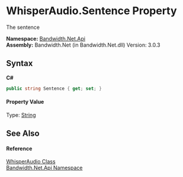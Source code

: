 ﻿# WhisperAudio.Sentence Property 
 

The sentence

**Namespace:**&nbsp;<a href ="N_Bandwidth_Net_Api.md">Bandwidth.Net.Api</a><br />**Assembly:**&nbsp;Bandwidth.Net (in Bandwidth.Net.dll) Version: 3.0.3

## Syntax

**C#**<br />
``` C#
public string Sentence { get; set; }
```


#### Property Value
Type: <a href="http://msdn2.microsoft.com/en-us/library/s1wwdcbf" target="_blank">String</a>

## See Also


#### Reference
<a href ="T_Bandwidth_Net_Api_WhisperAudio.md">WhisperAudio Class</a><br /><a href ="N_Bandwidth_Net_Api.md">Bandwidth.Net.Api Namespace</a><br />